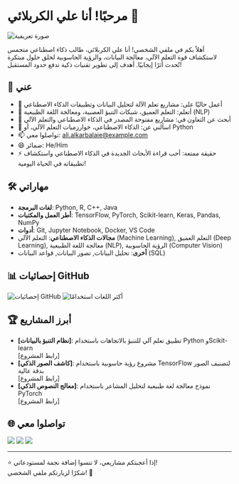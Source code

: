 # مرحبًا! أنا علي الكربلائي 👋

![صورة تعريفية](رابط_صورتك_الشخصية)

أهلاً بكم في ملفي الشخصي! أنا علي الكربلائي، طالب ذكاء اصطناعي متحمس لاستكشاف قوة التعلم الآلي، معالجة البيانات، والرؤية الحاسوبية لخلق حلول مبتكرة تُحدث أثرًا إيجابيًا. أهدف إلى تطوير تقنيات ذكية تدفع حدود المستقبل!

## 🌟 عني
- 🔭 أعمل حاليًا على: مشاريع تعلم الآلة لتحليل البيانات وتطبيقات الذكاء الاصطناعي
- 🌱 أتعلم: التعلم العميق، شبكات التنبؤ العصبية، ومعالجة اللغة الطبيعية (NLP)
- 👯 أبحث عن التعاون في: مشاريع مفتوحة المصدر في الذكاء الاصطناعي والتعلم الآلي
- 💬 اسألني عن: الذكاء الاصطناعي، خوارزميات التعلم الآلي، أو Python
- 📫 تواصلوا معي: ali.alkarbalaie@example.com
- 😄 ضمائر: He/Him
- ⚡ حقيقة ممتعة: أحب قراءة الأبحاث الجديدة في الذكاء الاصطناعي واستكشاف تطبيقاته في الحياة اليومية!

## 🛠️ مهاراتي
- **لغات البرمجة**: Python, R, C++, Java
- **أطر العمل والمكتبات**: TensorFlow, PyTorch, Scikit-learn, Keras, Pandas, NumPy
- **أدوات**: Git, Jupyter Notebook, Docker, VS Code
- **مجالات الذكاء الاصطناعي**: التعلم الآلي (Machine Learning), التعلم العميق (Deep Learning), معالجة اللغة الطبيعية (NLP), الرؤية الحاسوبية (Computer Vision)
- **أخرى**: تحليل البيانات, تصور البيانات, قواعد البيانات (SQL)

## 📊 إحصائيات GitHub
![إحصائيات GitHub](https://github-readme-stats.vercel.app/api?username=AliAlKarbalaie&show_icons=true&theme=dark&hide_border=true)
![أكثر اللغات استخدامًا](https://github-readme-stats.vercel.app/api/top-langs/?username=AliAlKarbalaie&layout=compact&theme=dark&hide_border=true)

## 🏆 أبرز المشاريع
- **[نظام التنبؤ بالبيانات]**: تطبيق تعلم آلي للتنبؤ بالاتجاهات باستخدام Python وScikit-learn  
  [رابط المشروع]
- **[كاشف الصور الذكي]**: مشروع رؤية حاسوبية باستخدام TensorFlow لتصنيف الصور بدقة عالية  
  [رابط المشروع]
- **[معالج النصوص الذكي]**: نموذج معالجة لغة طبيعية لتحليل المشاعر باستخدام PyTorch  
  [رابط المشروع]

## 🌐 تواصلوا معي
[<img src="https://img.shields.io/badge/LinkedIn-0077B5?style=for-the-badge&logo=linkedin&logoColor=white" />](رابط_لينكدإن_الخاص_بك)
[<img src="https://img.shields.io/badge/Twitter-1DA1F2?style=for-the-badge&logo=twitter&logoColor=white" />](رابط_تويتر_الخاص_بك)
[<img src="https://img.shields.io/badge/Website-000000?style=for-the-badge&logo=About.me&logoColor=white" />](رابط_موقعك_الشخصي)

---

⭐ إذا أعجبتكم مشاريعي، لا تنسوا إضافة نجمة لمستودعاتي!  
شكرًا لزيارتكم ملفي الشخصي! 🚀
